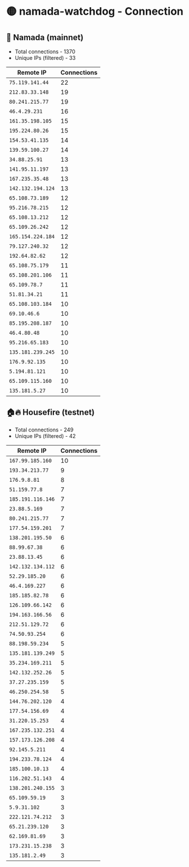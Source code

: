 # 🟡 namada-watchdog - Connection

## 🚀 Namada (mainnet)
- Total connections - 1370
- Unique IPs (filtered) - 33

| Remote IP | Connections |
|-----------|-------------|
| `75.119.141.44` | 22 |
| `212.83.33.148` | 19 |
| `80.241.215.77` | 19 |
| `46.4.29.231` | 16 |
| `161.35.198.105` | 15 |
| `195.224.80.26` | 15 |
| `154.53.41.135` | 14 |
| `139.59.100.27` | 14 |
| `34.88.25.91` | 13 |
| `141.95.11.197` | 13 |
| `167.235.35.48` | 13 |
| `142.132.194.124` | 13 |
| `65.108.73.189` | 12 |
| `95.216.78.215` | 12 |
| `65.108.13.212` | 12 |
| `65.109.26.242` | 12 |
| `165.154.224.184` | 12 |
| `79.127.240.32` | 12 |
| `192.64.82.62` | 12 |
| `65.108.75.179` | 11 |
| `65.108.201.106` | 11 |
| `65.109.78.7` | 11 |
| `51.81.34.21` | 11 |
| `65.108.103.184` | 10 |
| `69.10.46.6` | 10 |
| `85.195.208.187` | 10 |
| `46.4.80.48` | 10 |
| `95.216.65.183` | 10 |
| `135.181.239.245` | 10 |
| `176.9.92.135` | 10 |
| `5.194.81.121` | 10 |
| `65.109.115.160` | 10 |
| `135.181.5.27` | 10 |

## 🏠🔥 Housefire (testnet)

- Total connections - 249
- Unique IPs (filtered) - 42

| Remote IP | Connections |
|-----------|-------------|
| `167.99.185.160` | 10 |
| `193.34.213.77` | 9 |
| `176.9.8.81` | 8 |
| `51.159.77.8` | 7 |
| `185.191.116.146` | 7 |
| `23.88.5.169` | 7 |
| `80.241.215.77` | 7 |
| `177.54.159.201` | 7 |
| `138.201.195.50` | 6 |
| `88.99.67.38` | 6 |
| `23.88.13.45` | 6 |
| `142.132.134.112` | 6 |
| `52.29.185.20` | 6 |
| `46.4.169.227` | 6 |
| `185.185.82.78` | 6 |
| `126.109.66.142` | 6 |
| `194.163.166.56` | 6 |
| `212.51.129.72` | 6 |
| `74.50.93.254` | 6 |
| `88.198.59.234` | 5 |
| `135.181.139.249` | 5 |
| `35.234.169.211` | 5 |
| `142.132.252.26` | 5 |
| `37.27.235.159` | 5 |
| `46.250.254.58` | 5 |
| `144.76.202.120` | 4 |
| `177.54.156.69` | 4 |
| `31.220.15.253` | 4 |
| `167.235.132.251` | 4 |
| `157.173.126.208` | 4 |
| `92.145.5.211` | 4 |
| `194.233.78.124` | 4 |
| `185.100.10.13` | 4 |
| `116.202.51.143` | 4 |
| `138.201.240.155` | 3 |
| `65.109.59.19` | 3 |
| `5.9.31.102` | 3 |
| `222.121.74.212` | 3 |
| `65.21.239.120` | 3 |
| `62.169.81.69` | 3 |
| `173.231.15.238` | 3 |
| `135.181.2.49` | 3 |


